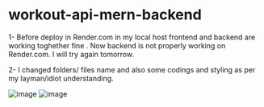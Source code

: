 # workout-api-mern-backend

1- Before deploy in Render.com in my local host frontend and backend are working toghether fine . Now backend is not properly working on Render.com. I will try again tomorrow.

2- I changed folders/ files name and also some codings and styling as per my layman/idiot understanding.

![image](https://github.com/Thein-Naing/workout-api-mern-backend/assets/117463446/d50ed731-83dc-4309-ae3f-74218823dcef)
![image](https://github.com/Thein-Naing/workout-api-mern-backend/assets/117463446/bfd6c81c-c221-4e7a-aae8-e5f844c96257)


